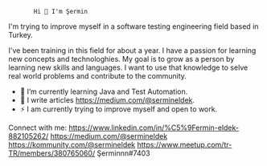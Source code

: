            Hi 👋 I'm Şermin

I'm trying to improve myself in a software testing engineering field based in Turkey.

I've been training in this field for about a year. I have a passion for learning new concepts and technologhies. My goal is to grow as a person by learning new skills and languages. I want to use that knowledge to selve real world problems and contribute to the community. 



- 🌱 I’m currently learning Java and Test Automation.
- 📃 I write articles https://medium.com/@sermineldek.
- ⚡ I am currently trying to improve myself and open to work.


Connect with me:
https://www.linkedin.com/in/%C5%9Fermin-eldek-882105262/
https://medium.com/@sermineldek
https://kommunity.com/@sermineldek
https://www.meetup.com/tr-TR/members/380765060/ 
Şerminnn#7403 
